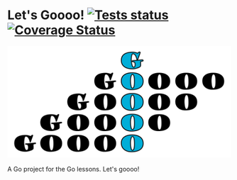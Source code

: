 # Let's Goooo! [![Tests status](https://github.com/Siphalor/lets-goooo/actions/workflows/push.yml/badge.svg)](https://github.com/Siphalor/lets-goooo/actions/workflows/push.yml) [![Coverage Status](https://coveralls.io/repos/github/Siphalor/lets-goooo/badge.svg?branch=main&t=5PlqCD)](https://coveralls.io/github/Siphalor/lets-goooo?branch=main)

![Logo](./logoooo.png?raw=true)

A Go project for the Go lessons. Let's goooo!
